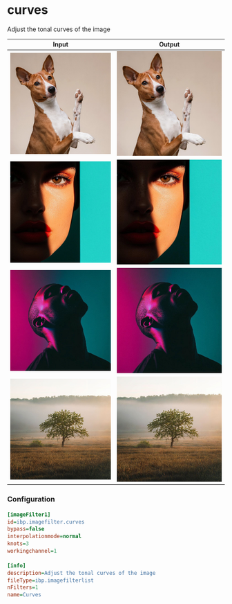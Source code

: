 # curves

Adjust the tonal curves of the image

| Input | Output |
|--------|--------|
| ![dog](../assets/img_in/dog.jpg) | ![dog_curves](../assets/img_out/dog_curves.jpg) |
| ![female](../assets/img_in/female.jpg) | ![female_curves](../assets/img_out/female_curves.jpg) |
| ![male](../assets/img_in/male.jpg) | ![male_curves](../assets/img_out/male_curves.jpg) |
| ![tree](../assets/img_in/tree.jpg) | ![tree_curves](../assets/img_out/tree_curves.jpg) |

### Configuration

```ini
[imageFilter1]
id=ibp.imagefilter.curves
bypass=false
interpolationmode=normal
knots=3
workingchannel=1

[info]
description=Adjust the tonal curves of the image
fileType=ibp.imagefilterlist
nFilters=1
name=Curves


```
